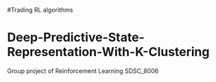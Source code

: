 #Trading RL algorithms 
# Deep-Predictive-State-Representation-With-K-Clustering
Group project of Reinforcement Learning SDSC_8006
